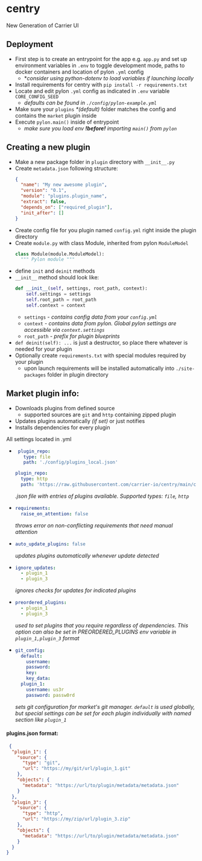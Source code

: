 # centry
New Generation of Carrier UI

## Deployment

* First step is to create an entrypoint for the app e.g. `app.py` and set up environment variables in `.env` to toggle development mode, paths to docker containers and location of pylon `.yml` config
  * *_consider using python-dotenv to load variables if launching locally_
* Install requirements for centry with `pip install -r requirements.txt`
* Locate and edit pylon `.yml` config as indicated in `.env` variable `CORE_CONFIG_SEED`
    * _defaults can be found in `./config/pylon-example.yml`_
* Make sure your `plugins` _*(default)_ folder matches the config and contains the `market` plugin inside
* Execute `pylon.main()` inside of entrypoint
    * _make sure you load env **!before!** importing `main()` from `pylon`_


## Creating a new plugin
* Make a new package folder in `plugin` directory with `__init__.py`
* Create `metadata.json` following structure:
    ```json
    {
      "name": "My new awesome plugin",
      "version": "0.1",
      "module": "plugins.plugin_name",
      "extract": false,
      "depends_on": ["required_plugin"],
      "init_after": []
    }
    ```
* Create config file for you plugin named `config.yml` right inside the plugin directory
* Create `module.py` with class Module, inherited from pylon `ModuleModel`
  ```python
  class Module(module.ModuleModel):
    """ Pylon module """
  ```
* define `init` and `deinit` methods
* `__init__` method should look like:
    ```python
    def __init__(self, settings, root_path, context):
        self.settings = settings
        self.root_path = root_path
        self.context = context
    ```
    * `settings`  - _contains config data from your `config.yml`_
    * `context`   - _contains data from pylon. Global pylon settings are accessible via `context.settings`_
    * `root_path` - _prefix for plugin blueprints_
* `def deinit(self): ...` is just a destructor, so place there whatever is needed for your plugin
* Optionally create `requirements.txt` with special modules required by your plugin
    * upon launch requirements will be installed automatically into `./site-packages` folder in plugin directory

## Market plugin info:
* Downloads plugins from defined source
  * supported sources are `git` and `http` containing zipped plugin 
* Updates plugins automatically _(if set)_ or just notifies
* Installs dependencies for every plugin

All settings located in .yml
*  ```yaml
    plugin_repo:
      type: file
      path: './config/plugins_local.json'
    ```
    ```yaml
    plugin_repo:
      type: http
      path: 'https://raw.githubusercontent.com/carrier-io/centry/main/config/plugins.json'
    ```
   _.json file with entries of plugins available. Supported types: `file`, `http`_

* ```yaml
  requirements:
    raise_on_attention: false
  ```
  _throws error on non-conflicting requirements that need manual attention_
  
* ```yaml
  auto_update_plugins: false
  ```
  _updates plugins automatically whenever update detected_
  
* ```yaml
  ignore_updates:
    - plugin_1
    - plugin_3
  ```  
  _ignores checks for updates for indicated plugins_

* ```yaml
  preordered_plugins:
    - plugin_1
    - plugin_3
  ```
   _used to set plugins that you require regardless of dependencies.
   This option can also be set in PREORDERED_PLUGINS env variable in `plugin_1,plugin_3` format_
  
* ```yaml
  git_config:
    default:
      username:
      password:
      key:
      key_data:
    plugin_1:
      username: us3r
      password: passw0rd
  ```
  _sets git configuration for market's git manager. 
  `default` is used globally, but special settings can be set for each plugin individually with named section like `plugin_1`_


#### plugins.json format:
```json
 {
  "plugin_1": {
    "source": {
      "type": "git",
      "url": "https://my/git/url/plugin_1.git"
    },
    "objects": {
      "metadata": "https://url/to/plugin/metadata/metadata.json"
    }
  },
  "plugin_3": {
    "source": {
      "type": "http",
      "url": "https://my/zip/url/plugin_3.zip"
    },
    "objects": {
      "metadata": "https://url/to/plugin/metadata/metadata.json"
    }
  }
}
```